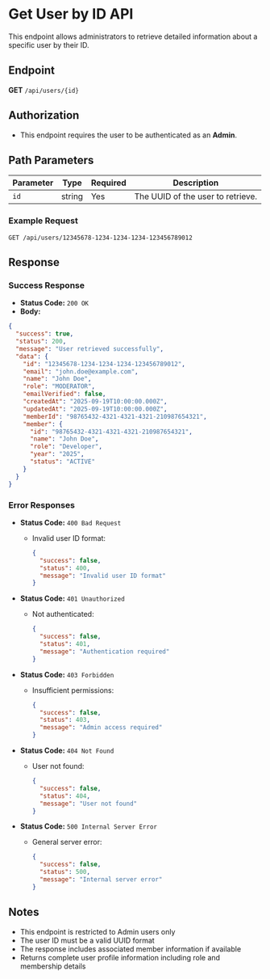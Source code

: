 # Get User by ID API

This endpoint allows administrators to retrieve detailed information about a specific user by their ID.

## Endpoint

**GET** `/api/users/{id}`

## Authorization

- This endpoint requires the user to be authenticated as an **Admin**.

## Path Parameters

| Parameter | Type   | Required | Description                     |
|-----------|--------|----------|---------------------------------|
| `id`      | string | Yes      | The UUID of the user to retrieve. |

### Example Request

```
GET /api/users/12345678-1234-1234-1234-123456789012
```

## Response

### Success Response

- **Status Code:** `200 OK`
- **Body:**

```json
{
  "success": true,
  "status": 200,
  "message": "User retrieved successfully",
  "data": {
    "id": "12345678-1234-1234-1234-123456789012",
    "email": "john.doe@example.com",
    "name": "John Doe",
    "role": "MODERATOR",
    "emailVerified": false,
    "createdAt": "2025-09-19T10:00:00.000Z",
    "updatedAt": "2025-09-19T10:00:00.000Z",
    "memberId": "98765432-4321-4321-4321-210987654321",
    "member": {
      "id": "98765432-4321-4321-4321-210987654321",
      "name": "John Doe",
      "role": "Developer",
      "year": "2025",
      "status": "ACTIVE"
    }
  }
}
```

### Error Responses

- **Status Code:** `400 Bad Request`
  - Invalid user ID format:
    ```json
    {
      "success": false,
      "status": 400,
      "message": "Invalid user ID format"
    }
    ```

- **Status Code:** `401 Unauthorized`
  - Not authenticated:
    ```json
    {
      "success": false,
      "status": 401,
      "message": "Authentication required"
    }
    ```

- **Status Code:** `403 Forbidden`
  - Insufficient permissions:
    ```json
    {
      "success": false,
      "status": 403,
      "message": "Admin access required"
    }
    ```

- **Status Code:** `404 Not Found`
  - User not found:
    ```json
    {
      "success": false,
      "status": 404,
      "message": "User not found"
    }
    ```

- **Status Code:** `500 Internal Server Error`
  - General server error:
    ```json
    {
      "success": false,
      "status": 500,
      "message": "Internal server error"
    }
    ```

## Notes

- This endpoint is restricted to Admin users only
- The user ID must be a valid UUID format
- The response includes associated member information if available
- Returns complete user profile information including role and membership details
